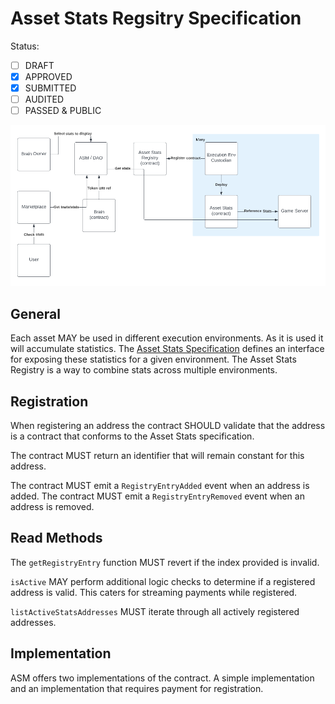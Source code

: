 # Asset Stats Regsitry Specification

Status:

- [ ] DRAFT
- [x] APPROVED
- [x] SUBMITTED
- [ ] AUDITED
- [ ] PASSED & PUBLIC

![Asset Stats Registry Extended Architecture](assets/asr_arch.png)

## General

Each asset MAY be used in different execution environments. As it is used it will accumulate statistics. The [Asset Stats Specification](as_spec.md) defines an interface for exposing these statistics for a given environment. The Asset Stats Registry is a way to combine stats across multiple environments.

## Registration

When registering an address the contract SHOULD validate that the address is a contract that conforms to the Asset Stats specification.

The contract MUST return an identifier that will remain constant for this address.

The contract MUST emit a `RegistryEntryAdded` event when an address is added. The contract MUST emit a `RegistryEntryRemoved` event when an address is removed.

## Read Methods

The `getRegistryEntry` function MUST revert if the index provided is invalid.

`isActive` MAY perform additional logic checks to determine if a registered address is valid. This caters for streaming payments while registered.

`listActiveStatsAddresses` MUST iterate through all actively registered addresses.

## Implementation

ASM offers two implementations of the contract. A simple implementation and an implementation that requires payment for registration.
